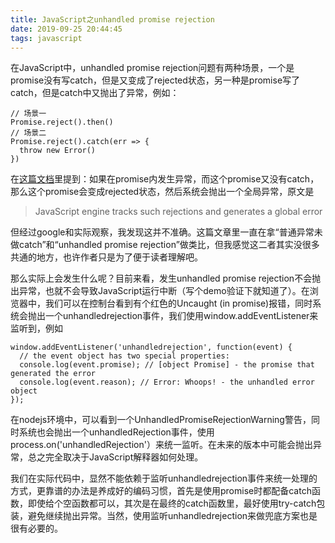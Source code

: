 ```yaml
---
title: JavaScript之unhandled promise rejection
date: 2019-09-25 20:44:45
tags: javascript
---
```


在JavaScript中，unhandled promise rejection问题有两种场景，一个是promise没有写catch，但是又变成了rejected状态，另一种是promise写了catch，但是catch中又抛出了异常，例如：

````
// 场景一
Promise.reject().then()
// 场景二
Promise.reject().catch(err => {
  throw new Error()
})
````

在[这篇文档](https://javascript.info/promise-error-handling#unhandled-rejections)里提到：如果在promise内发生异常，而这个promise又没有catch，那么这个promise会变成rejected状态，然后系统会抛出一个全局异常，原文是

> JavaScript engine tracks such rejections and generates a global error

但经过google和实际观察，我发现这并不准确。这篇文章里一直在拿“普通异常未做catch”和“unhandled promise rejection”做类比，但我感觉这二者其实没很多共通的地方，也许作者只是为了便于读者理解吧。

那么实际上会发生什么呢？目前来看，发生unhandled promise rejection不会抛出异常，也就不会导致JavaScript运行中断（写个demo验证下就知道了）。在浏览器中，我们可以在控制台看到有个红色的Uncaught (in promise)报错，同时系统会抛出一个unhandledrejection事件，我们使用window.addEventListener来监听到，例如

````
window.addEventListener('unhandledrejection', function(event) {
  // the event object has two special properties:
  console.log(event.promise); // [object Promise] - the promise that generated the error
  console.log(event.reason); // Error: Whoops! - the unhandled error object
});
````
在nodejs环境中，可以看到一个UnhandledPromiseRejectionWarning警告，同时系统也会抛出一个unhandledRejection事件，使用process.on('unhandledRejection'）来统一监听。在未来的版本中可能会抛出异常，总之完全取决于JavaScript解释器如何处理。

我们在实际代码中，显然不能依赖于监听unhandledrejection事件来统一处理的方式，更靠谱的办法是养成好的编码习惯，首先是使用promise时都配备catch函数，即使给个空函数都可以，其次是在最终的catch函数里，最好使用try-catch包装，避免继续抛出异常。当然，使用监听unhandledrejection来做兜底方案也是很有必要的。